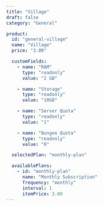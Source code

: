 ```yaml
---
title: "Village"
draft: false
category: "General"

product:
  id: "general-village"
  name: "Village"
  price: "3.00"

  customFields:
    - name: "RAM"
      type: "readonly"
      value: "2 GB"

    - name: "Storage"
      type: "readonly"
      value: "10GB"

    - name: "Server Quota"
      type: "readonly"
      value: "1"

    - name: "Bungee Quota"
      type: "readonly"
      value: "0"

  selectedPlan: "monthly-plan"

  availablePlans:
    - id: "monthly-plan"
      name: "Monthly Subscription"
      frequency: "monthly"
      interval: 1
      itemPrice: 3.00
---
```

